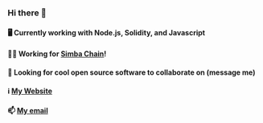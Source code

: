 ### Hi there 👋

#### 🖥️ Currently working with Node.js, Solidity, and Javascript

#### 👨‍💻 Working for [Simba Chain](https://simbachain.com/)!

#### 👯 Looking for cool open source software to collaborate on (message me)

#### ℹ️ [My Website](https://djanes.xyz/)

#### 📫 [My email](mailto:dan@djanes.xyz)

<!--
**arces/arces** is a ✨ _special_ ✨ repository because its `README.md` (this file) appears on your GitHub profile.

Here are some ideas to get you started:

- 🔭 I’m currently working on ...
- 🌱 I’m currently learning ...
- 👯 I’m looking to collaborate on ...
- 🤔 I’m looking for help with ...
- 💬 Ask me about ...
-  How to reach me: ...
- 😄 Pronouns: ...
- ⚡ Fun fact: ...
-->

